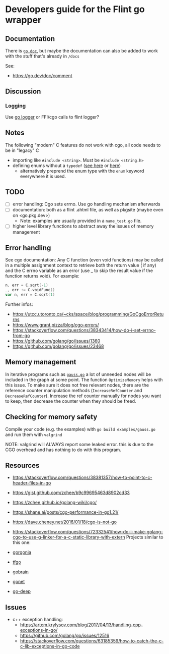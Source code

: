 # Developers guide for the Flint go wrapper

## Documentation

There is [`go doc`](https://go.dev/blog/godoc), but maybe the documentation can also be added to work with the stuff
that's already in `/docs`

See:

- <https://go.dev/doc/comment>

## Discussion

### Logging

Use [go logger](https://pkg.go.dev/log) or FFI/cgo calls to flint logger?

## Notes

The following "modern" C features do not work with cgo, all code needs to be in "legacy" C

- importing like `#include <string>`. Must be `#include <string.h>`
- defining enums without
  a `typedef` ([see here](https://stackoverflow.com/questions/34323130/the-importance-of-c-enumeration-typedef-enum)
  or [here](https://stackoverflow.com/questions/1102542/how-to-define-an-enumerated-type-enum-in-c))
    - alternatively preprend the enum type with the `enum` keyword everywhere it is used.

## TODO

- [ ] error handling: Cgo sets errno. Use go handling mechanism afterwards
- [ ] documentation: both as a flint .ahtml file, as well as pkgsite (maybe even on <go.pkg.dev>)
    - Note: examples are usually provided in a `name_test.go` file.
- [ ] higher level library functions to abstract away the issues of memory management

## Error handling

See cgo documentation:
Any C function (even void functions) may be called in a multiple assignment context to retrieve both the return value (
if any) and the C errno variable as an error (use _ to skip the result value if the function returns void). For example:

```go
n, err = C.sqrt(-1)
_, err := C.voidFunc()
var n, err = C.sqrt(1)
```

Further infos:

- <https://utcc.utoronto.ca/~cks/space/blog/programming/GoCgoErrorReturns>
- <https://www.grant.pizza/blog/cgo-errors/>
- <https://stackoverflow.com/questions/38343414/how-do-i-set-errno-from-go>
- <https://github.com/golang/go/issues/1360>
- <https://github.com/golang/go/issues/23468>

## Memory management

In iterative programs such as [`gauss.go`](./examples/gauss.go) a lot of unneeded nodes will be included in the graph at
some point.
The function `OptimizeMemory` helps with this issue.
To make sure it does not free relevant nodes, there are the reference counter manipulation methods (`IncreaseRefCounter`
and `DecreaseRefCounter`).
Increase the ref counter manually for nodes you want to keep, then decrease the counter when they should be freed.

## Checking for memory safety

Compile your code (e.g. the examples) with `go build examples/gauss.go` and run them with `valgrind`

NOTE: valgrind will ALWAYS report some leaked error. this is due to the CGO overhead and has nothing to do with this
program.

## Resources

- <https://stackoverflow.com/questions/38381357/how-to-point-to-c-header-files-in-go>
- <https://gist.github.com/zchee/b9c99695463d8902cd33>
- <https://zchee.github.io/golang-wiki/cgo/>
- <https://shane.ai/posts/cgo-performance-in-go1.21/>
- <https://dave.cheney.net/2016/01/18/cgo-is-not-go>
- <https://stackoverflow.com/questions/72332541/how-do-i-make-golang-cgo-to-use-g-linker-for-a-c-static-library-with-extern>
  Projects similar to this one:

- [gorgonia](https://github.com/gorgonia/gorgonia)
- [tfgo](https://github.com/galeone/tfgo)
- [gobrain](https://github.com/goml/gobrain)
- [gonet](https://github.com/dathoangnd/gonet)
- [go-deep](https://github.com/patrikeh/go-deep)

## Issues

- c++ exception handling:
    - <https://artem.krylysov.com/blog/2017/04/13/handling-cpp-exceptions-in-go/>
    - <https://github.com/golang/go/issues/12516>
    - <https://stackoverflow.com/questions/63185359/how-to-catch-the-c-c-lib-exceptions-in-go-code>
 
